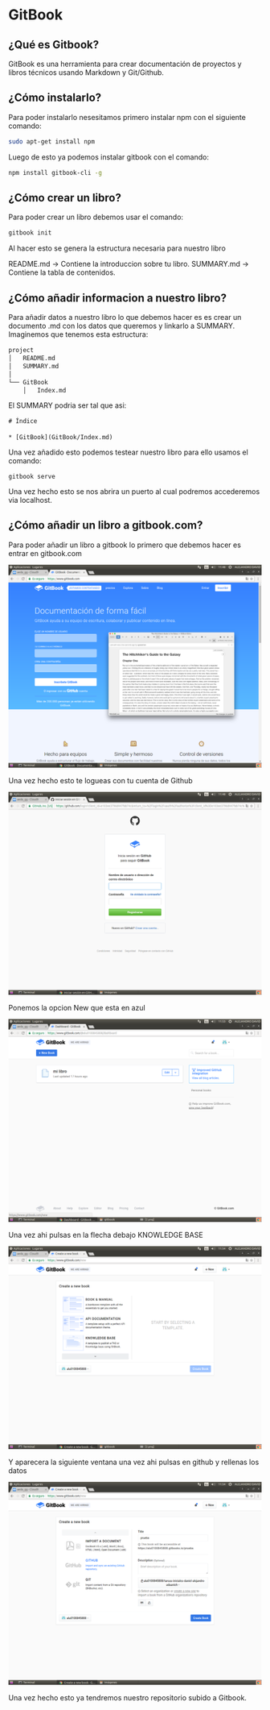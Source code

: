# GitBook
## ¿Qué es Gitbook?

GitBook es una herramienta para crear documentación de proyectos y libros técnicos usando Markdown y Git/Github.

## ¿Cómo instalarlo?

Para poder instalarlo nesesitamos primero instalar npm con el siguiente comando:
```bash
sudo apt-get install npm
```
Luego de esto ya podemos instalar gitbook con el comando:
```bash
npm install gitbook-cli -g
```

## ¿Cómo crear un libro?

Para poder crear un libro debemos usar el comando:
```bash
gitbook init
```
Al hacer esto se genera la estructura necesaria para nuestro libro

README.md -> Contiene la introduccion sobre tu libro.
SUMMARY.md -> Contiene la tabla de contenidos.

## ¿Cómo añadir informacion a nuestro libro?

Para añadir datos a nuestro libro lo que debemos hacer es es crear un documento .md con los datos que queremos y linkarlo a SUMMARY.
Imaginemos que tenemos esta estructura:

```
project
│   README.md
│   SUMMARY.md    
│
└── GitBook
    │   Index.md
```

El SUMMARY podria ser tal que asi:

```
# Índice

* [GitBook](GitBook/Index.md)

```

Una vez añadido esto podemos testear nuestro libro para ello usamos el comando:
```
gitbook serve
```
Una vez hecho esto se nos abrira un puerto al cual podremos accederemos via localhost.


## ¿Cómo añadir un libro a gitbook.com?

Para poder añadir un libro a gitbook lo primero que debemos hacer es entrar en gitbook.com

![ImagenP](../capturas/gitbook/1.png)
 
Una vez hecho esto te logueas con tu cuenta de Github

 ![ImagenP](../capturas/gitbook/2.png)

Ponemos la opcion New que esta en azul

 ![ImagenP](../capturas/gitbook/3.png)

Una vez ahi pulsas en la flecha debajo KNOWLEDGE BASE

 ![ImagenP](../capturas/gitbook/4.png)

Y aparecera la siguiente ventana una vez ahi pulsas en github y rellenas los datos

 ![ImagenP](../capturas/gitbook/6.png)
 
Una vez hecho esto ya tendremos nuestro repositorio subido a Gitbook.
